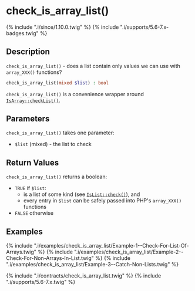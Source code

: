# check_is_array_list()

{% include ".i/since/1.10.0.twig" %}
{% include ".i/supports/5.6-7.x-badges.twig" %}

## Description

`check_is_array_list()` - does a list contain only values we can use with `array_XXX()` functions?

```php
check_is_array_list(mixed $list) : bool
```

`check_is_array_list()` is a convenience wrapper around [`IsArray::checkList()`](IsArray.checkList.html).

## Parameters

`check_is_array_list()` takes one parameter:

* `$list` (mixed) - the list to check

## Return Values

`check_is_array_list()` returns a boolean:

* `TRUE` if `$list`:
  - is a list of some kind (see [`IsList::check()`](../types/IsList.check.html)), and
  - every entry in `$list` can be safely passed into PHP's `array_XXX()` functions
* `FALSE` otherwise

## Examples

{% include ".i/examples/check_is_array_list/Example-1--Check-For-List-Of-Arrays.twig" %}
{% include ".i/examples/check_is_array_list/Example-2--Check-For-Non-Arrays-In-List.twig" %}
{% include ".i/examples/check_is_array_list/Example-3--Catch-Non-Lists.twig" %}

{% include ".i/contracts/check_is_array_list.twig" %}
{% include ".i/supports/5.6-7.x.twig" %}